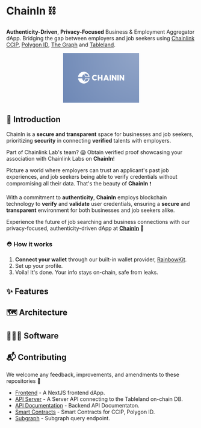 # ChainIn ⛓️

**Authenticity-Driven**, **Privacy-Focused** Business & Employment Aggregator dApp. 
Bridging the gap between employers and job seekers using [Chainlink CCIP](https://chain.link/cross-chain), [Polygon ID](https://polygonid.com/), [The Graph](https://thegraph.com/) and [Tableland](https://tableland.xyz/).

<div align="center">
<img 
  src="https://github.com/usechainin/.github/blob/main/assets/chainin-logo.png" 
  style="width:40%; height:40%;"
/>
</div>

## 💫 Introduction

ChainIn is a **secure and transparent** space for businesses and job seekers, prioritizing **security** in connecting **verified** talents with employers.

Part of Chainlink Lab's team? 😱 Obtain verified proof showcasing your association with Chainlink Labs on **ChainIn**!

Picture a world where employers can trust an applicant's past job experiences, and job seekers being able to verify credentials without compromising all their data. That's the beauty of **ChainIn** ❗️

With a commitment to **authenticity**, **ChainIn** employs blockchain technology to **verify** and **validate** user credentials, ensuring a **secure** and **transparent** environment for both businesses and job seekers alike. 

Experience the future of job searching and business connections with our privacy-focused, authenticity-driven dApp at **<a href="https://chainin.netlify.app/">ChainIn</a> 🚀**

### ⛑️ How it works

1. **Connect your wallet** through our built-in wallet provider, [RainbowKit](https://www.rainbowkit.com/).
2. Set up your profile.
3. Voila! It's done. Your info stays on-chain, safe from leaks.

## ✨ Features



## 🗺️ Architecture



## 🧑🏻‍💻 Software


## 📬 Contributing

We welcome any feedback, improvements, and amendments to these repositories 🙌 

- [Frontend](https://github.com/usechainin/chainin-dapp) - A NextJS frontend dApp.
- [API Server](https://github.com/usechainin/chainin-server) - A Server API connecting to the Tableland on-chain DB.
- [API Documentation](https://elements.getpostman.com/redirect?entityId=31443216-dd0d4c78-1b59-4c28-93767605289e74b8&entityType=collection) - Backend API Documentaton.
- [Smart Contracts](https://github.com/usechainin/smart-contract) - Smart Contracts for CCIP, Polygon ID.
- [Subgraph](https://github.com/usechainin/Subgraph) - Subgraph query endpoint.

